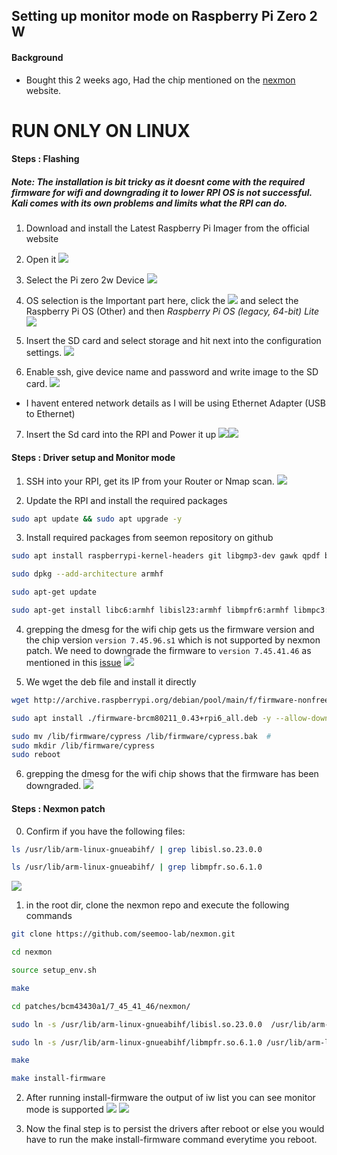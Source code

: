 ## Setting up monitor mode on Raspberry Pi Zero 2 W

#### Background
- Bought this 2 weeks ago, Had the chip mentioned on the [nexmon](nexmon.org/) website.

# RUN ONLY ON LINUX

#### Steps : Flashing
##### Note: The installation is bit tricky as it doesnt come with the required firmware for wifi and downgrading it to lower RPI OS is not successful. Kali comes with its own problems and limits what the RPI can do.

1. Download and install the Latest Raspberry Pi Imager from the official website

2. Open it ![](1.png)

3. Select the Pi zero 2w Device ![](2.png)

4. OS selection is the Important part here, click the ![](3.png) and select the Raspberry Pi OS (Other) and then *Raspberry Pi OS (legacy, 64-bit) Lite* ![](4.png)

5. Insert the SD card and select storage and hit next into the configuration settings. ![](5.png)

6. Enable ssh, give device name and password and write image to the SD card. ![](6.png)
- I havent entered network details as I will be using Ethernet Adapter (USB to Ethernet)

7. Insert the Sd card into the RPI and Power it up ![](7.png)![](image.png)

#### Steps : Driver setup and Monitor mode

1. SSH into your RPI, get its IP from your Router or Nmap scan. ![](8.png)

2. Update the RPI and install the required packages
```bash
sudo apt update && sudo apt upgrade -y
```

3. Install required packages from seemon repository on github
```bash
sudo apt install raspberrypi-kernel-headers git libgmp3-dev gawk qpdf bison flex make autoconf libtool texinfo -y
```
```bash
sudo dpkg --add-architecture armhf
```
```bash
sudo apt-get update
```
```bash
sudo apt-get install libc6:armhf libisl23:armhf libmpfr6:armhf libmpc3:armhf libstdc++6:armhf -y
```

4. grepping the dmesg for the wifi chip gets us the firmware version and the chip version ```version 7.45.96.s1``` which is not supported by nexmon patch. We need to downgrade the firmware to ```version 7.45.41.46``` as mentioned in this [issue](https://github.com/seemoo-lab/nexmon/issues/619#issuecomment-2321708881)
![](9.png)

5. We wget the deb file and install it directly
```bash
wget http://archive.raspberrypi.org/debian/pool/main/f/firmware-nonfree/firmware-brcm80211_0.43+rpi6_all.deb
```
```bash
sudo apt install ./firmware-brcm80211_0.43+rpi6_all.deb -y --allow-downgrades
```
```bash
sudo mv /lib/firmware/cypress /lib/firmware/cypress.bak  # 
sudo mkdir /lib/firmware/cypress 
sudo reboot
```
6. grepping the dmesg for the wifi chip shows that the firmware has been downgraded.
![](10.png)

#### Steps : Nexmon patch
0. Confirm if you have the following files:
```bash
ls /usr/lib/arm-linux-gnueabihf/ | grep libisl.so.23.0.0
```
```bash
ls /usr/lib/arm-linux-gnueabihf/ | grep libmpfr.so.6.1.0
```

![](11.png)
1. in the root dir, clone the nexmon repo and execute the following commands
```bash
git clone https://github.com/seemoo-lab/nexmon.git
```
```bash
cd nexmon
```
```bash
source setup_env.sh
```
```bash
make
```
```bash
cd patches/bcm43430a1/7_45_41_46/nexmon/
```
```bash
sudo ln -s /usr/lib/arm-linux-gnueabihf/libisl.so.23.0.0  /usr/lib/arm-linux-gnueabihf/libisl.so.10
```
```bash
sudo ln -s /usr/lib/arm-linux-gnueabihf/libmpfr.so.6.1.0 /usr/lib/arm-linux-gnueabihf/libmpfr.so.4
```
```bash
make
```
```bash
make install-firmware
```

2. After running install-firmware the output of iw list you can see monitor mode is supported
![](12.png)
![](13.png)

3. Now the final step is to persist the drivers after reboot or else you would have to run the make install-firmware command everytime you reboot.
